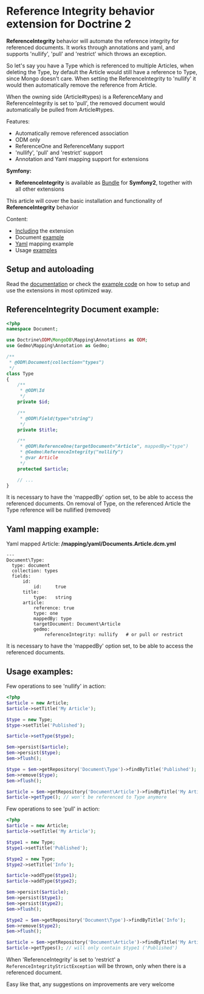 # Reference Integrity behavior extension for Doctrine 2

**ReferenceIntegrity** behavior will automate the reference integrity for referenced documents.
It works through annotations and yaml, and supports 'nullify', 'pull' and 'restrict' which throws an exception.

So let's say you have a Type which is referenced to multiple Articles, when deleting the Type, by default the Article
would still have a reference to Type, since Mongo doesn't care. When setting the ReferenceIntegrity to 'nullify' it
would then automatically remove the reference from Article.

When the owning side (Article#types) is a ReferenceMany and ReferenceIntegrity is set to 'pull', the removed document would automatically be pulled from Article#types.

Features:

- Automatically remove referenced association
- ODM only
- ReferenceOne and ReferenceMany support
- 'nullify', 'pull' and 'restrict' support
- Annotation and Yaml mapping support for extensions


**Symfony:**

- **ReferenceIntegrity** is available as [Bundle](http://github.com/stof/StofDoctrineExtensionsBundle)
for **Symfony2**, together with all other extensions

This article will cover the basic installation and functionality of **ReferenceIntegrity** behavior

Content:

- [Including](#including-extension) the extension
- Document [example](#document-mapping)
- [Yaml](#yaml-mapping) mapping example
- Usage [examples](#advanced-examples)

<a name="including-extension"></a>

## Setup and autoloading

Read the [documentation](http://github.com/l3pp4rd/DoctrineExtensions/blob/master/doc/annotations.md#em-setup)
or check the [example code](http://github.com/l3pp4rd/DoctrineExtensions/tree/master/example)
on how to setup and use the extensions in most optimized way.

<a name="document-mapping"></a>

## ReferenceIntegrity Document example:

``` php
<?php
namespace Document;

use Doctrine\ODM\MongoDB\Mapping\Annotations as ODM;
use Gedmo\Mapping\Annotation as Gedmo;

/**
 * @ODM\Document(collection="types")
 */
class Type
{
    /**
     * @ODM\Id
     */
    private $id;

    /**
     * @ODM\Field(type="string")
     */
    private $title;

    /**
     * @ODM\ReferenceOne(targetDocument="Article", mappedBy="type")
     * @Gedmo\ReferenceIntegrity("nullify")
     * @var Article
     */
    protected $article;

    // ...
}
```

It is necessary to have the 'mappedBy' option set, to be able to access the referenced documents.
On removal of Type, on the referenced Article the Type reference will be nullified (removed)

<a name="yaml-mapping"></a>

## Yaml mapping example:

Yaml mapped Article: **/mapping/yaml/Documents.Article.dcm.yml**

```
---
Document\Type:
  type: document
  collection: types
  fields:
      id:
          id:     true
      title:
          type:   string
      article:
          reference: true
          type: one
          mappedBy: type
          targetDocument: Document\Article
          gedmo:
              referenceIntegrity: nullify   # or pull or restrict

```

It is necessary to have the 'mappedBy' option set, to be able to access the referenced documents.

<a name="advanced-examples"></a>

## Usage examples:

Few operations to see 'nullify' in action:

``` php
<?php
$article = new Article;
$article->setTitle('My Article');

$type = new Type;
$type->setTitle('Published');

$article->setType($type);

$em->persist($article);
$em->persist($type);
$em->flush();

$type = $em->getRepository('Document\Type')->findByTitle('Published');
$em->remove($type);
$em->flush();

$article = $em->getRepository('Document\Article')->findByTitle('My Article');
$article->getType(); // won't be referenced to Type anymore
```

Few operations to see 'pull' in action:

``` php
<?php
$article = new Article;
$article->setTitle('My Article');

$type1 = new Type;
$type1->setTitle('Published');

$type2 = new Type;
$type2->setTitle('Info');

$article->addType($type1);
$article->addType($type2);

$em->persist($article);
$em->persist($type1);
$em->persist($type2);
$em->flush();

$type2 = $em->getRepository('Document\Type')->findByTitle('Info');
$em->remove($type2);
$em->flush();

$article = $em->getRepository('Document\Article')->findByTitle('My Article');
$article->getTypes(); // will only contain $type1 ('Published')
```

When 'ReferenceIntegrity' is set to 'restrict' a `ReferenceIntegrityStrictException` will be thrown, only when there
is a referenced document.

Easy like that, any suggestions on improvements are very welcome
